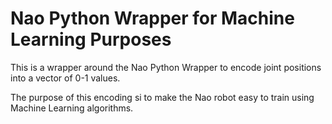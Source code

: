 # Nao Python Wrapper for Machine Learning Purposes

This is a wrapper around the Nao Python Wrapper to encode joint positions into a vector of 0-1 values.

The purpose of this encoding si to make the Nao robot easy to train using Machine Learning algorithms.

